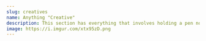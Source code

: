```yaml
---
slug: creatives
name: Anything "Creative"
description: This section has everything that involves holding a pen not for writing, but for drawing. I love making comics and illustrations. I often spend time doing nothing to think of new ideas. It works!
image: https://i.imgur.com/xtx95zD.png
---
```

